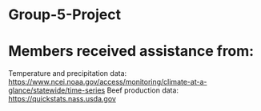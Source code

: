 # Group-5-Project
# Members received assistance from:

Temperature and precipitation data:  https://www.ncei.noaa.gov/access/monitoring/climate-at-a-glance/statewide/time-series
Beef production data:  https://quickstats.nass.usda.gov



